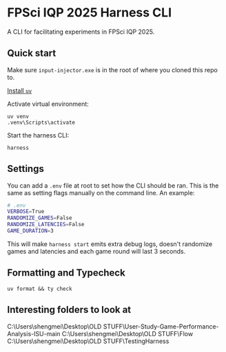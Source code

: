 # FPSci IQP 2025 Harness CLI

A CLI for facilitating experiments in FPSci IQP 2025.

## Quick start

Make sure `input-injector.exe` is in the root of where you cloned this repo to.

[Install `uv`](https://docs.astral.sh/uv/getting-started/installation/)

Activate virtual environment:

```shell
uv venv
.venv\Scripts\activate
```

Start the harness CLI:

```shell
harness
```

## Settings

You can add a `.env` file at root to set how the CLI should be ran. This is the same
as setting flags manually on the command line. An example:

```bash
# .env
VERBOSE=True
RANDOMIZE_GAMES=False
RANDOMIZE_LATENCIES=False
GAME_DURATION=3
```
This will make `harness start` emits extra debug logs, doesn't randomize games and latencies
and each game round will last 3 seconds.

## Formatting and Typecheck

`uv format && ty check`

## Interesting folders to look at

C:\Users\shengmei\Desktop\OLD STUFF\User-Study-Game-Performance-Analysis-ISU-main
C:\Users\shengmei\Desktop\OLD STUFF\Flow
C:\Users\shengmei\Desktop\OLD STUFF\TestingHarness
